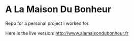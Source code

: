 
A La Maison Du Bonheur
======================

Repo for a personal project i worked for.

Here is the live version: http://www.alamaisondubonheur.fr
